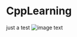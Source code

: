 # CppLearning
just a test
![image text](https://github.com/zzuljs/CppLearning/tree/master/CppLearning/raw/master/Itachi.jpg)
